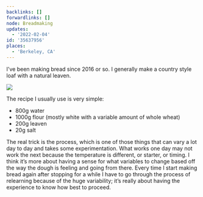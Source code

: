 ```yaml
---
backlinks: []
forwardlinks: []
node: Breadmaking
updates:
  - '2022-02-04'
id: '35637956'
places:
  - 'Berkeley, CA'
---
```

I've been making bread since 2016 or so. I generally make a country style loaf with a natural leaven. 

![](images/35637956/sNMDbMhzhB.webp "")

The recipe I usually use is very simple:

- 800g water
- 1000g flour (mostly white with a variable amount of whole wheat)
- 200g leaven
- 20g salt

The real trick is the process, which is one of those things that can vary a lot day to day and takes some experimentation. What works one day may not work the next because the temperature is different, or starter, or timing. I think it’s more about having a sense for what variables to change based off the way the dough is feeling and going from there. Every time I start making bread again after stopping for a while I have to go through the process of relearning because of the huge variability; it’s really about having the experience to know how best to proceed.


